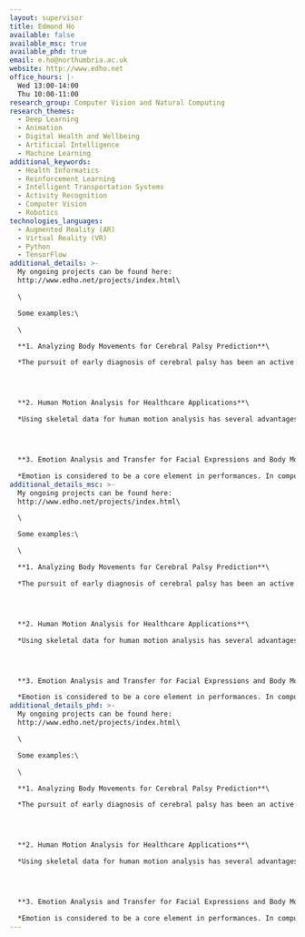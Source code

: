 ```yaml
---
layout: supervisor
title: Edmond Ho
available: false
available_msc: true
available_phd: true
email: e.ho@northumbria.ac.uk
website: http://www.edho.net
office_hours: |-
  Wed 13:00-14:00
  Thu 10:00-11:00
research_group: Computer Vision and Natural Computing
research_themes:
  - Deep Learning
  - Animation
  - Digital Health and Wellbeing
  - Artificial Intelligence
  - Machine Learning
additional_keywords:
  - Health Informatics
  - Reinforcement Learning
  - Intelligent Transportation Systems
  - Activity Recognition
  - Computer Vision
  - Robotics
technologies_languages:
  - Augmented Reality (AR)
  - Virtual Reality (VR)
  - Python
  - TensorFlow
additional_details: >-
  My ongoing projects can be found here:
  http://www.edho.net/projects/index.html\

  \

  Some examples:\

  \

  **1. Analyzing Body Movements for Cerebral Palsy Prediction**\

  *The pursuit of early diagnosis of cerebral palsy has been an active research area with some very promising results using tools such as the General Movements Assessment (GMA). In this project, we explore the feasibility of extracting pose-based features \[McCay et al. IEEE TNSRE2022, McCay et al. IEEE BHI2021, McCay et al. IEEE EMBC2019] from video sequences to automatically classify infant body movement into two categories, normal and abnormal. The classification was based upon the GMA, which was carried out on the video data by an independent expert reviewer.*




  **2. Human Motion Analysis for Healthcare Applications**\

  *Using skeletal data for human motion analysis has several advantages over the other visual data such as video and images since the features extracted from skeletal data tend to be more compact and more robust to the variation between different subjects as the visual appearance is not included. In \[Rueangsirarak et al. IEEE TNSRE2018], we propose an automatic framework for classifying musculoskeletal and neurological disorders among older people based on 3D motion data. To handle noisy skeletal data captured using depth sensors such as Microsoft Kinect, we propose a framework that accurately classifies the nature of the 3D postures obtained by Kinect using a max-margin classifier in \[Ho et al. CVIU2016].*




  **3. Emotion Analysis and Transfer for Facial Expressions and Body Movements**\

  *Emotion is considered to be a core element in performances. In computer animation, both body motions and facial expressions are two popular mediums for a character to express emotion. However, there has been limited research in studying how to effectively synthesize these two types of character movements using different levels of emotion strength with intuitive control, which is difficult to be modelled effectively. In this project, we explore a common model \[Chan et al. CAVW2019] that can be used to represent emotion for the applications of body motions \[Ho et al. D2AT2017] and facial expressions \[Stef et al. SKIMA2018] synthesis.*
additional_details_msc: >-
  My ongoing projects can be found here:
  http://www.edho.net/projects/index.html\

  \

  Some examples:\

  \

  **1. Analyzing Body Movements for Cerebral Palsy Prediction**\

  *The pursuit of early diagnosis of cerebral palsy has been an active research area with some very promising results using tools such as the General Movements Assessment (GMA). In this project, we explore the feasibility of extracting pose-based features \[McCay et al. IEEE TNSRE2022, McCay et al. IEEE BHI2021, McCay et al. IEEE EMBC2019] from video sequences to automatically classify infant body movement into two categories, normal and abnormal. The classification was based upon the GMA, which was carried out on the video data by an independent expert reviewer.*




  **2. Human Motion Analysis for Healthcare Applications**\

  *Using skeletal data for human motion analysis has several advantages over the other visual data such as video and images since the features extracted from skeletal data tend to be more compact and more robust to the variation between different subjects as the visual appearance is not included. In \[Rueangsirarak et al. IEEE TNSRE2018], we propose an automatic framework for classifying musculoskeletal and neurological disorders among older people based on 3D motion data. To handle noisy skeletal data captured using depth sensors such as Microsoft Kinect, we propose a framework that accurately classifies the nature of the 3D postures obtained by Kinect using a max-margin classifier in \[Ho et al. CVIU2016].*




  **3. Emotion Analysis and Transfer for Facial Expressions and Body Movements**\

  *Emotion is considered to be a core element in performances. In computer animation, both body motions and facial expressions are two popular mediums for a character to express emotion. However, there has been limited research in studying how to effectively synthesize these two types of character movements using different levels of emotion strength with intuitive control, which is difficult to be modelled effectively. In this project, we explore a common model \[Chan et al. CAVW2019] that can be used to represent emotion for the applications of body motions \[Ho et al. D2AT2017] and facial expressions \[Stef et al. SKIMA2018] synthesis.*
additional_details_phd: >-
  My ongoing projects can be found here:
  http://www.edho.net/projects/index.html\

  \

  Some examples:\

  \

  **1. Analyzing Body Movements for Cerebral Palsy Prediction**\

  *The pursuit of early diagnosis of cerebral palsy has been an active research area with some very promising results using tools such as the General Movements Assessment (GMA). In this project, we explore the feasibility of extracting pose-based features \[McCay et al. IEEE TNSRE2022, McCay et al. IEEE BHI2021, McCay et al. IEEE EMBC2019] from video sequences to automatically classify infant body movement into two categories, normal and abnormal. The classification was based upon the GMA, which was carried out on the video data by an independent expert reviewer.*




  **2. Human Motion Analysis for Healthcare Applications**\

  *Using skeletal data for human motion analysis has several advantages over the other visual data such as video and images since the features extracted from skeletal data tend to be more compact and more robust to the variation between different subjects as the visual appearance is not included. In \[Rueangsirarak et al. IEEE TNSRE2018], we propose an automatic framework for classifying musculoskeletal and neurological disorders among older people based on 3D motion data. To handle noisy skeletal data captured using depth sensors such as Microsoft Kinect, we propose a framework that accurately classifies the nature of the 3D postures obtained by Kinect using a max-margin classifier in \[Ho et al. CVIU2016].*




  **3. Emotion Analysis and Transfer for Facial Expressions and Body Movements**\

  *Emotion is considered to be a core element in performances. In computer animation, both body motions and facial expressions are two popular mediums for a character to express emotion. However, there has been limited research in studying how to effectively synthesize these two types of character movements using different levels of emotion strength with intuitive control, which is difficult to be modelled effectively. In this project, we explore a common model \[Chan et al. CAVW2019] that can be used to represent emotion for the applications of body motions \[Ho et al. D2AT2017] and facial expressions \[Stef et al. SKIMA2018] synthesis.*
---
```

